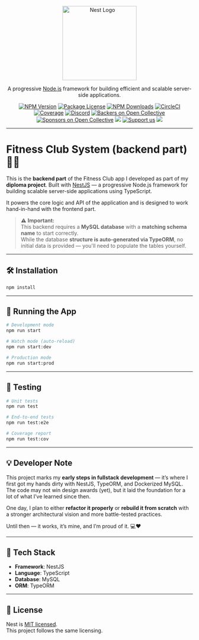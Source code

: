 <p align="center">
  <a href="http://nestjs.com/" target="blank">
    <img src="https://nestjs.com/img/logo-small.svg" width="200" alt="Nest Logo" />
  </a>
</p>

<p align="center">A progressive <a href="http://nodejs.org" target="_blank">Node.js</a> framework for building efficient and scalable server-side applications.</p>
<p align="center">
  <a href="https://www.npmjs.com/~nestjscore" target="_blank"><img src="https://img.shields.io/npm/v/@nestjs/core.svg" alt="NPM Version" /></a>
  <a href="https://www.npmjs.com/~nestjscore" target="_blank"><img src="https://img.shields.io/npm/l/@nestjs/core.svg" alt="Package License" /></a>
  <a href="https://www.npmjs.com/~nestjscore" target="_blank"><img src="https://img.shields.io/npm/dm/@nestjs/common.svg" alt="NPM Downloads" /></a>
  <a href="https://circleci.com/gh/nestjs/nest" target="_blank"><img src="https://img.shields.io/circleci/build/github/nestjs/nest/master" alt="CircleCI" /></a>
  <a href="https://coveralls.io/github/nestjs/nest?branch=master" target="_blank"><img src="https://coveralls.io/repos/github/nestjs/nest/badge.svg?branch=master#9" alt="Coverage" /></a>
  <a href="https://discord.gg/G7Qnnhy" target="_blank"><img src="https://img.shields.io/badge/discord-online-brightgreen.svg" alt="Discord"/></a>
  <a href="https://opencollective.com/nest#backer" target="_blank"><img src="https://opencollective.com/nest/backers/badge.svg" alt="Backers on Open Collective" /></a>
  <a href="https://opencollective.com/nest#sponsor" target="_blank"><img src="https://opencollective.com/nest/sponsors/badge.svg" alt="Sponsors on Open Collective" /></a>
  <a href="https://paypal.me/kamilmysliwiec" target="_blank"><img src="https://img.shields.io/badge/Donate-PayPal-ff3f59.svg"/></a>
  <a href="https://opencollective.com/nest#sponsor"  target="_blank"><img src="https://img.shields.io/badge/Support%20us-Open%20Collective-41B883.svg" alt="Support us"></a>
  <a href="https://twitter.com/nestframework" target="_blank"><img src="https://img.shields.io/twitter/follow/nestframework.svg?style=social&label=Follow"></a>
</p>

---

# Fitness Club System (backend part) 🧠💪

This is the **backend part** of the Fitness Club app I developed as part of my **diploma project**. Built with [NestJS](https://nestjs.com/) — a progressive Node.js framework for building scalable server-side applications using TypeScript.

It powers the core logic and API of the application and is designed to work hand-in-hand with the frontend part.

> ⚠️ **Important:**  
> This backend requires a **MySQL database** with a **matching schema name** to start correctly.  
> While the database **structure is auto-generated via TypeORM**, no initial data is provided — you'll need to populate the tables yourself.

---

## 🛠️ Installation

```bash
npm install
```

---

## 🚀 Running the App

```bash
# Development mode
npm run start

# Watch mode (auto-reload)
npm run start:dev

# Production mode
npm run start:prod
```

---

## 🧪 Testing

```bash
# Unit tests
npm run test

# End-to-end tests
npm run test:e2e

# Coverage report
npm run test:cov
```

---

## 💡 Developer Note

This project marks my **early steps in fullstack development** — it’s where I first got my hands dirty with NestJS, TypeORM, and Dockerized MySQL. The code may not win design awards (yet), but it laid the foundation for a lot of what I’ve learned since then.

One day, I plan to either **refactor it properly** or **rebuild it from scratch** with a stronger architectural vision and more battle-tested practices.

Until then — it works, it’s mine, and I’m proud of it. 💻❤️

---

## 📣 Tech Stack

- **Framework**: NestJS  
- **Language**: TypeScript  
- **Database**: MySQL  
- **ORM**: TypeORM

---

## 🧷 License

Nest is [MIT licensed](LICENSE).  
This project follows the same licensing.

